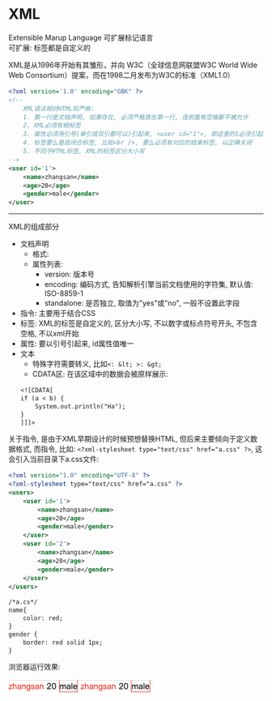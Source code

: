 # XML

Extensible Marup Language 可扩展标记语言  
可扩展: 标签都是自定义的 

XML是从1996年开始有其雏形，并向 W3C（全球信息网联盟W3C World Wide Web Consortium）提案，而在1998二月发布为W3C的标准（XML1.0）

```xml
<?xml version='1.0' encoding="GBK" ?> 
<!--
    XML语法相对HTML较严格:
    1. 第一行是文档声明, 如果存在, 必须严格放在第一行, 连前面有空格都不被允许
    2. XML必须有根标签
    3. 属性必须用引号(单引或双引都可以)引起来, <user id="1">, 即这里的1必须引起来
    4. 标签要么是自闭合标签, 比如<br />, 要么必须有对应的结束标签, 以正确关闭
    5. 不同于HTML标签, XML的标签区分大小写
-->
<user id='1'>
    <name>zhangsan</name>
    <age>20</age>
    <gender>male</gender>
</user>
```

-------------------------

XML的组成部分  

- 文档声明
    - 格式: <?xml 属性列表 ?>
    - 属性列表: 
        - version: 版本号
        - encoding: 编码方式, 告知解析引擎当前文档使用的字符集, 默认值: ISO-8859-1
        - standalone: 是否独立, 取值为"yes"或"no", 一般不设置此字段 
- 指令: 主要用于结合CSS
- 标签: XML的标签是自定义的, 区分大小写, 不以数字或标点符号开头, 不包含空格, 不以xml开始
- 属性: 要以引号引起来, id属性值唯一
- 文本 
    - 特殊字符需要转义, 比如`<: &lt; >: &gt;`
    - CDATA区: 在该区域中的数据会被原样展示: 
    ```
    <![CDATA[
    if (a < b) {
    	System.out.println("Ha");
    }
    ]]]>
    ```

关于指令, 是由于XML早期设计的时候预想替换HTML, 但后来主要倾向于定义数据格式, 而指令, 比如: `<?xml-stylesheet type="text/css" href="a.css" ?>`, 这会引入当前目录下a.css文件:  

```xml
<?xml version="1.0" encoding="UTF-8" ?>
<?xml-stylesheet type="text/css" href="a.css" ?>
<users>
    <user id='1'>
        <name>zhangsan</name>
        <age>20</age>
        <gender>male</gender>
    </user>
    <user id='2'>
        <name>zhangsan</name>
        <age>20</age>
        <gender>male</gender>
    </user>
</users>
```

```
/*a.cs*/
name{
    color: red;
}
gender {
    border: red solid 1px;
}
```

浏览器运行效果: 

![](images/1.png)

